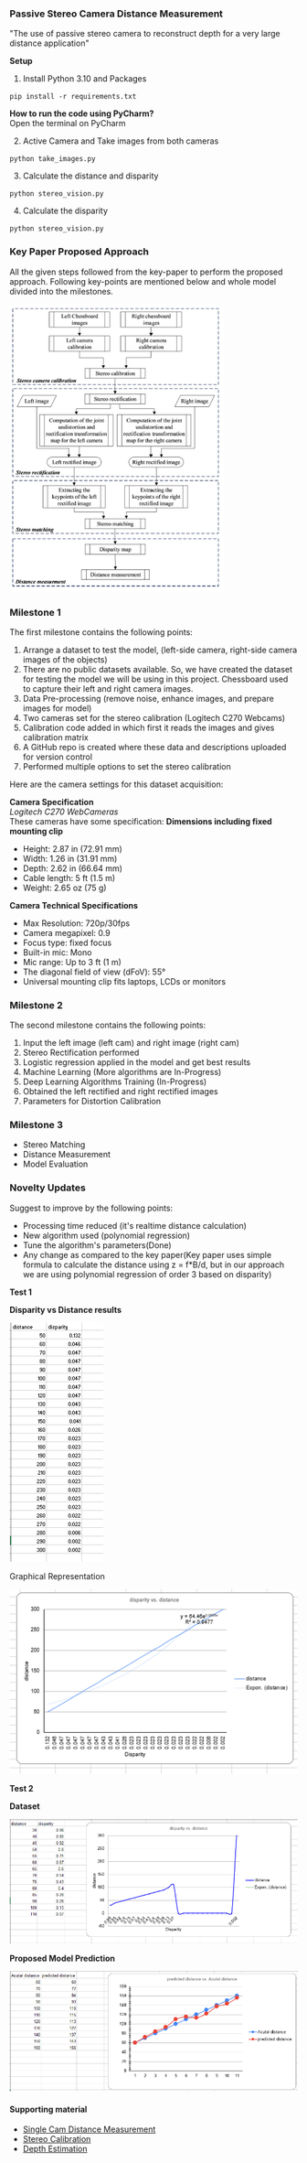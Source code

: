 ### Passive Stereo Camera Distance Measurement

"The use of passive stereo camera to reconstruct depth for a very large distance application"

**Setup** </br>
1. Install Python 3.10 and Packages
```shell
pip install -r requirements.txt
```

**How to run the code using PyCharm?** </br>
Open the terminal on PyCharm 

2. Active Camera and Take images from both cameras 
```shell
python take_images.py
```
3. Calculate the distance and disparity 
```shell
python stereo_vision.py
```
4. Calculate the disparity 
```shell
python stereo_vision.py
```

### Key Paper Proposed Approach 
All the given steps followed from the key-paper to perform the proposed approach.
Following key-points are mentioned below and whole model divided into the milestones.

![img.png](test/img.png) 

### Milestone 1
The first milestone contains the following points:
1. Arrange a dataset to test the model, (left-side camera, right-side camera images of the objects)
2. There are no public datasets available. So, we have created the dataset for testing 
the model we will be using in this project. Chessboard used to capture their left and right camera images.
3. Data Pre-processing (remove noise, enhance images, and prepare images for model)
4. Two cameras set for the stereo calibration (Logitech C270 Webcams) 
5. Calibration code added in which first it reads the images and gives calibration matrix
6. A GitHub repo is created where these data and descriptions uploaded for version control
7. Performed multiple options to set the stereo calibration 

Here are the camera settings for this dataset acquisition: 

**Camera Specification** </br>
*Logitech C270 WebCameras* </br>
These cameras have some specification:
**Dimensions including fixed mounting clip**
- Height: 2.87 in (72.91 mm)
- Width: 1.26 in (31.91 mm)
- Depth: 2.62 in (66.64 mm)
- Cable length: 5 ft (1.5 m)
- Weight: 2.65 oz (75 g)
  
**Camera Technical Specifications**
- Max Resolution: 720p/30fps
- Camera megapixel: 0.9
- Focus type: fixed focus
- Built-in mic: Mono
- Mic range: Up to 3 ft (1 m)
- The diagonal field of view (dFoV): 55°
- Universal mounting clip fits laptops, LCDs or monitors


### Milestone 2
The second milestone contains the following points:
1. Input the left image (left cam) and right image (right cam)
2. Stereo Rectification performed 
3. Logistic regression applied in the model and get best results 
4. Machine Learning (More algorithms are In-Progress)
5. Deep Learning Algorithms Training (In-Progress)
6. Obtained the left rectified and right rectified images 
7. Parameters for Distortion Calibration


### Milestone 3
- Stereo Matching
- Distance Measurement
- Model Evaluation


### Novelty Updates
Suggest to improve by the following points:

- Processing time reduced (it's realtime distance calculation)
- New algorithm used (polynomial regression)
- Tune the algorithm's parameters(Done)
- Any change as compared to the key paper(Key paper uses simple formula to calculate the distance using z = f*B/d, but in our approach we are using polynomial regression of order 3 based on disparity)

**Test 1**

**Disparity vs Distance results**

![img_1.png](test/img_1.png)

Graphical Representation 

![img_2.png](test/img_2.png)

**Test 2**

**Dataset**

![img_1.png](test/img_3.png)

**Proposed Model Prediction**

![img_2.png](test/img_4.png)

#### Supporting material 
- [Single Cam Distance Measurement](https://github.com/Asadullah-Dal17/Distance_measurement_using_single_camera/tree/main ) </br>
- [Stereo Calibration](https://github.com/TemugeB/python_stereo_camera_calibrate)
- [Depth Estimation](https://github.com/naitri/Depth-estimation-Stereo-Images)
